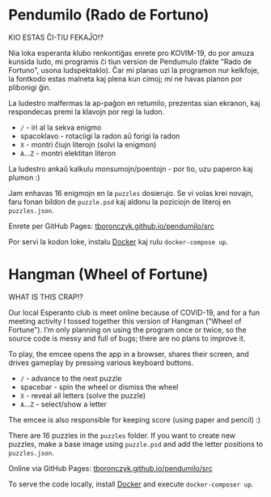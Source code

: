 # Pendumilo (Rado de Fortuno)

KIO ESTAS ĈI-TIU FEKAĴO!?

Nia loka esperanta klubo renkontiĝas enrete pro KOVIM-19, do por amuza kunsida
ludo, mi programis ĉi tiun version de Pendumulo (fakte "Rado de Fortuno",
usona ludspektaklo). Ĉar mi planas uzi la programon nur kelkfoje, la fontkodo
estas malneta kaj plena kun cimoj; mi ne havas planon por plibonigi ĝin.

La ludestro malfermas la ap-paĝon en retumilo, prezentas sian ekranon, kaj
respondecas premi la klavojn por regi la ludon.

  * `/` - iri al la sekva enigmo
  * spacoklavo - rotaciigi la radon aŭ forigi la radon
  * `X` - montri ĉiujn literojn (solvi la enigmon)
  * `A`...`Z` - montri elektitan literon

La ludestro ankaŭ kalkulu monsumojn/poentojn - por tio, uzu paperon kaj
plumon :)

Jam enhavas 16 enigmojn en la `puzzles` dosierujo. Se vi volas krei novajn,
faru fonan bildon de `puzzle.psd` kaj aldonu la poziciojn de literoj en
`puzzles.json`.

Enrete per GitHub Pages: [tboronczyk.github.io/pendumilo/src](https://tboronczyk.github.io/pendumilo/src)

Por servi la kodon loke, instalu [Docker](https://docker.com/) kaj rulu
`docker-compose up`.


# Hangman (Wheel of Fortune)

WHAT IS THIS CRAP!?

Our local Esperanto club is meet online because of COVID-19, and for a fun
meeting activity I tossed together this version of Hangman ("Wheel of Fortune").
I’m only planning on using the program once or twice, so the source code is
messy and full of bugs; there are no plans to improve it.

To play, the emcee opens the app in a browser, shares their screen, and
drives gameplay by pressing various keyboard buttons.

  * `/` - advance to the next puzzle
  * spacebar - spin the wheel or dismiss the wheel
  * `X` - reveal all letters (solve the puzzle)
  * `A`...`Z` - select/show a letter

The emcee is also responsible for keeping score (using paper and pencil) :)

There are 16 puzzles in the `puzzles` folder. If you want to create new puzzles,
make a base image using `puzzle.psd` and add the letter positions to
`puzzles.json`.

Online via GitHub Pages: [tboronczyk.github.io/pendumilo/src](https://tboronczyk.github.io/pendumilo/src)

To serve the code locally, install [Docker](https://docker.com) and execute
`docker-composer up`.
